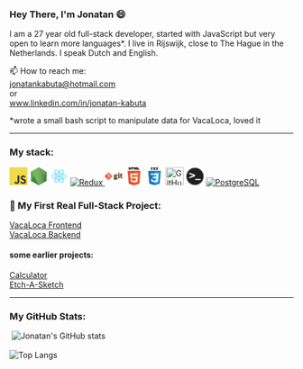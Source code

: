 ### Hey There, I'm Jonatan 😄

I am a 27 year old full-stack developer, started with JavaScript but very open to learn more languages*. I live in Rijswijk, close to The Hague in the Netherlands. I speak Dutch and English.  

📫 How to reach me: 
</br>
jonatankabuta@hotmail.com
</br>
or
</br>
www.linkedin.com/in/jonatan-kabuta


*wrote a small bash script to manipulate data for VacaLoca, loved it

---
### My stack:

<p style='align:left'>
<img height='32' width='32' title='JavaScript'src='https://raw.githubusercontent.com/github/explore/80688e429a7d4ef2fca1e82350fe8e3517d3494d/topics/javascript/javascript.png'>
<img height='32' width='32' title='node.js' src='https://raw.githubusercontent.com/github/explore/80688e429a7d4ef2fca1e82350fe8e3517d3494d/topics/nodejs/nodejs.png'>
<img height='32' width='32' title='react.js' src='https://raw.githubusercontent.com/github/explore/80688e429a7d4ef2fca1e82350fe8e3517d3494d/topics/react/react.png'>
  <a href="#" target="blank"><img alt="Redux" title="Redux" src="https://img.favpng.com/6/2/11/redux-react-javascript-freecodecamp-npm-png-favpng-6F2x50visKuC0trBQ0952Cm1E_t.jpg" width="32" height="32"/>  </a>

<img height='32' width='32' title='git' src='https://raw.githubusercontent.com/github/explore/80688e429a7d4ef2fca1e82350fe8e3517d3494d/topics/git/git.png'>

<img height='32' width='32' title= 'HTML5' src='https://raw.githubusercontent.com/github/explore/80688e429a7d4ef2fca1e82350fe8e3517d3494d/topics/html/html.png'>
<img height='32' width='32' title= 'CSS3' src='https://raw.githubusercontent.com/github/explore/80688e429a7d4ef2fca1e82350fe8e3517d3494d/topics/css/css.png'>
<img height='32' width='32' title= 'GitHub' src='https://www.nicepng.com/png/detail/192-1923042_github-icon-png-github-png.png'>
<img height='32' width='32' title= 'terminal' src='https://raw.githubusercontent.com/github/explore/80688e429a7d4ef2fca1e82350fe8e3517d3494d/topics/terminal/terminal.png'>
<a href="#" target="blank"> <img  alt="PostgreSQL" title="PostgreSQL"  src="https://cdn-icons-png.flaticon.com/512/5968/5968342.png" width="32" height="32"/>
 </a>
</p>


### 🌱 My First Real Full-Stack Project:
[VacaLoca Frontend](https://github.com/Atubak/vacation-finder-frontend.git)
</br>
[VacaLoca Backend](https://github.com/Atubak/vacation-finder-backend.git)


#### some earlier projects:

[Calculator](https://github.com/Atubak/calculatorTOP)
</br>
[Etch-A-Sketch](https://github.com/Atubak/etch-A-Sketch)

---
### My GitHub Stats:
​
![Jonatan's GitHub stats](https://github-readme-stats.vercel.app/api?username=Atubak&show_icons=true&theme=radical)
​
</br>
</br>
![Top Langs](https://github-readme-stats.vercel.app/api/top-langs/?username=Atubak&layout=compact&show_icons=true&theme=radical)

<!--
**Atubak/Atubak** is a ✨ _special_ ✨ repository because its `README.md` (this file) appears on your GitHub profile.

Here are some ideas to get you started:

- 🔭 I’m currently working on ...
- 🌱 I’m currently learning ...
- 👯 I’m looking to collaborate on ...
- 🤔 I’m looking for help with ...
- 💬 Ask me about ...
- 📫 How to reach me: ...
- 😄 Pronouns: ...
- ⚡ Fun fact: ...
-->
